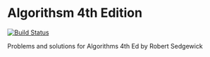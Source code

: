# Algorithsm 4th Edition

[![Build Status](https://travis-ci.org/ksamdev/sedgewick.svg?branch=master)](https://travis-ci.org/ksamdev/sedgewick)

Problems and solutions for Algorithms 4th Ed by Robert Sedgewick
